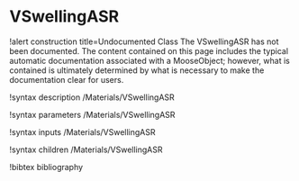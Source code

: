 <!-- MOOSE Documentation Stub: Remove this when content is added. -->

# VSwellingASR

!alert construction title=Undocumented Class
The VSwellingASR has not been documented. The content contained on this page includes the
typical automatic documentation associated with a MooseObject; however, what is contained is
ultimately determined by what is necessary to make the documentation clear for users.

!syntax description /Materials/VSwellingASR

!syntax parameters /Materials/VSwellingASR

!syntax inputs /Materials/VSwellingASR

!syntax children /Materials/VSwellingASR

!bibtex bibliography
